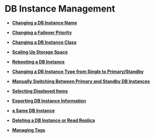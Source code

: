 # DB Instance Management<a name="rds_pg_05_0000"></a>

-   **[Changing a DB Instance Name](changing-a-db-instance-name-(PostgreSQL).md)**  

-   **[Changing a Failover Priority](changing-a-failover-priority-(PostgreSQL).md)**  

-   **[Changing a DB Instance Class](changing-a-db-instance-class-(PostgreSQL).md)**  

-   **[Scaling Up Storage Space](scaling-up-storage-space-(PostgreSQL).md)**  

-   **[Rebooting a DB Instance](rebooting-a-db-instance-(PostgreSQL).md)**  

-   **[Changing a DB Instance Type from Single to Primary/Standby](changing-a-db-instance-type-from-single-to-primary-standby-(PostgreSQL).md)**  

-   **[Manually Switching Between Primary and Standby DB Instances](manually-switching-between-primary-and-standby-db-instances-(PostgreSQL).md)**  

-   **[Selecting Displayed Items](selecting-displayed-items-(PostgreSQL).md)**  

-   **[Exporting DB Instance Information](exporting-db-instance-information-(PostgreSQL).md)**  

-   **[a Same DB Instance](a-same-db-instance.md)**  

-   **[Deleting a DB Instance or Read Replica](deleting-a-db-instance-or-read-replica-(PostgreSQL).md)**  

-   **[Managing Tags](managing-tags-(PostgreSQL).md)**  


